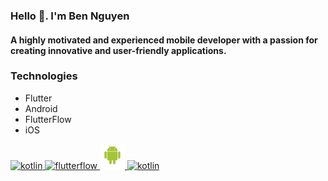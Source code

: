 ### Hello 👋. I'm Ben Nguyen
#### A highly motivated and experienced mobile developer with a passion for creating innovative and user-friendly applications.

### Technologies
- Flutter
- Android
- FlutterFlow
- iOS
<p align="left"> <a href="https://flutter.dev" target="_blank"> <img src="https://user-images.githubusercontent.com/45780510/202215256-a4c71222-270e-489a-bee5-f4bf8b783155.png" alt="kotlin" width="auto" height="40"/> </a> <a href="https://flutterflow.io" target="_blank"> <img src="https://cdn-1.webcatalog.io/catalog/flutterflow/flutterflow-icon-filled-256.png?v=1675594506322" alt="flutterflow" width="40" height="40"/> </a> <a href="https://developer.android.com" target="_blank"> 
<img src="https://raw.githubusercontent.com/devicons/devicon/master/icons/android/android-original-wordmark.svg" alt="android" width="40" height="40"/> </a> <a href="https://kotlinlang.org" target="_blank"> <img src="https://www.vectorlogo.zone/logos/kotlinlang/kotlinlang-icon.svg" alt="kotlin" width="40" height="40"/> </a> </p>
